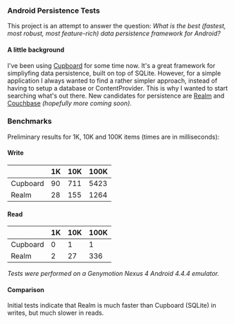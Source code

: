 ### Android Persistence Tests

This project is an attempt to answer the question: _What is the best (fastest, most robust, most feature-rich) data persistence framework for Android?_

#### A little background
I've been using [Cupboard][1] for some time now. It's a great framework for 
simpliyfing data persistence, built on top of SQLite.
However, for a simple application I always wanted to find a rather 
simpler approach, instead of having to setup a database or ContentProvider.
This is why I wanted to start searching what's out there. 
New candidates for persistence are [Realm][2] and [Couchbase][3] _(hopefully more coming soon)_.

### Benchmarks

Preliminary results for 1K, 10K and 100K items (times are in milliseconds):

#### Write

| | 1K | 10K | 100K |
|---|---|---|---|
| Cupboard | 90 | 711 | 5423 |
| Realm | 28 | 155 | 1264 |

#### Read

| | 1K | 10K | 100K |
|---|---|---|---|
| Cupboard | 0 | 1 | 1 |
| Realm | 2 | 27 | 336 |

_Tests were performed on a Genymotion Nexus 4 Android 4.4.4 emulator._

#### Comparison
Initial tests indicate that Realm is much faster than Cupboard (SQLite) in writes, but much slower in reads.

[1]: https://bitbucket.org/qbusict/cupboard
[2]: https://github.com/realm/realm-java
[3]: https://github.com/couchbase/couchbase-lite-android
